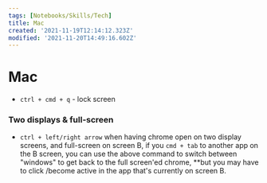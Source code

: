 ```yaml
---
tags: [Notebooks/Skills/Tech]
title: Mac
created: '2021-11-19T12:14:12.323Z'
modified: '2021-11-20T14:49:16.602Z'
---
```


# Mac

- `ctrl + cmd + q` - lock screen

### Two displays & full-screen
- `ctrl + left/right arrow` 
when having chrome open on two display screens, and full-screen on screen B, if you `cmd + tab` to another app on the B screen, you can use the above command to switch between "windows" to get back to the full screen'ed chrome, **but you may have to click /become active in the app that's currently on screen B.
